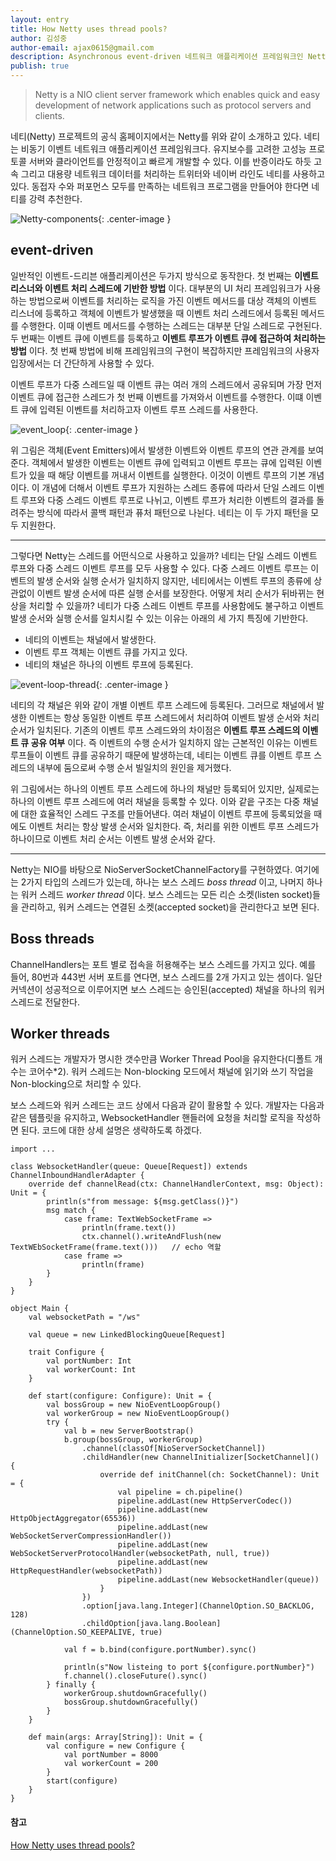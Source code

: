 ```yaml
---
layout: entry
title: How Netty uses thread pools?
author: 김성중
author-email: ajax0615@gmail.com
description: Asynchronous event-driven 네트워크 애플리케이션 프레임워크인 Netty에서 Thread pool을 어떻게 사용하고 있는지 살펴봅니다.
publish: true
---
```


> Netty is a NIO client server framework which enables quick and easy development of network applications such as protocol servers and clients.

네티(Netty) 프로젝트의 공식 홈페이지에서는 Netty를 위와 같이 소개하고 있다. 네티는 비동기 이벤트 네트워크 애플리케이션 프레임워크다. 유지보수를 고려한 고성능 프로토콜 서버와 클라이언트를 안정적이고 빠르게 개발할 수 있다. 이를 반증이라도 하듯 고속 그리고 대용량 네트워크 데이터를 처리하는 트위터와 네이버 라인도 네티를 사용하고 있다. 동접자 수와 퍼포먼스 모두를 만족하는 네트워크 프로그램을 만들어야 한다면 네티를 강력 추천한다.

![Netty-components](/images/2016/11/08/netty-components.png "netty-components"){: .center-image }

## event-driven
일반적인 이벤트-드리븐 애플리케이션은 두가지 방식으로 동작한다. 첫 번째는 **이벤트 리스너와 이벤트 처리 스레드에 기반한 방법** 이다. 대부분의 UI 처리 프레임워크가 사용하는 방법으로써 이벤트를 처리하는 로직을 가진 이벤트 메서드를 대상 객체의 이벤트 리스너에 등록하고 객체에 이벤트가 발생했을 때 이벤트 처리 스레드에서 등록된 메서드를 수행한다. 이때 이벤트 메서드를 수행하는 스레드는 대부분 단일 스레드로 구현된다. 두 번째는 이벤트 큐에 이벤트를 등록하고 **이벤트 루프가 이벤트 큐에 접근하여 처리하는 방법** 이다. 첫 번째 방법에 비해 프레임워크의 구현이 복잡하지만 프레임워크의 사용자 입장에서는 더 간단하게 사용할 수 있다.

이벤트 루프가 다중 스레드일 때 이벤트 큐는 여러 개의 스레드에서 공유되며 가장 먼저 이벤트 큐에 접근한 스레드가 첫 번째 이벤트를 가져와서 이벤트를 수행한다. 이떄 이벤트 큐에 입력된 이벤트를 처리하고자 이벤트 루프 스레드를 사용한다.

![event_loop](/images/2016/11/08/event_loop.jpg "event_loop"){: .center-image }

위 그림은 객체(Event Emitters)에서 발생한 이벤트와 이벤트 루프의 연관 관계를 보여준다. 객체에서 발생한 이벤트는 이벤트 큐에 입력되고 이벤트 루프는 큐에 입력된 이벤트가 있을 때 해당 이벤트를 꺼내서 이벤트를 실행한다. 이것이 이벤트 루프의 기본 개념이다. 이 개념에 더해서 이벤트 루프가 지원하는 스레드 종류에 따라서 단일 스레드 이벤트 루프와 다중 스레드 이벤트 루프로 나뉘고, 이벤트 루프가 처리한 이벤트의 결과를 돌려주는 방식에 따라서 콜백 패턴과 퓨처 패턴으로 나뉜다. 네티는 이 두 가지 패턴을 모두 지원한다.

---

그렇다면 Netty는 스레드를 어떤식으로 사용하고 있을까? 네티는 단일 스레드 이벤트 루프와 다중 스레드 이벤트 루프를 모두 사용할 수 있다. 다중 스레드 이벤트 루프는 이벤트의 발생 순서와 실행 순서가 일치하지 않지만, 네티에서는 이벤트 루프의 종류에 상관없이 이벤트 발생 순서에 따른 실행 순서를 보장한다. 어떻게 처리 순서가 뒤바뀌는 현상을 처리할 수 있을까? 네티가 다중 스레드 이벤트 루프를 사용함에도 불구하고 이벤트 발생 순서와 실행 순서를 일치시킬 수 있는 이유는 아래의 세 가지 특징에 기반한다.

- 네티의 이벤트는 채널에서 발생한다.
- 이벤트 루프 객체는 이벤트 큐를 가지고 있다.
- 네티의 채널은 하나의 이벤트 루프에 등록된다.

![event-loop-thread](/images/2016/11/08/event-loop-thread.png "event-loop-thread"){: .center-image }

네티의 각 채널은 위와 같이 개별 이벤트 루프 스레드에 등록된다. 그러므로 채널에서 발생한 이벤트는 항상 동일한 이벤트 루프 스레드에서 처리하여 이벤트 발생 순서와 처리 순서가 일치된다. 기존의 이벤트 루프 스레드와의 차이점은 **이벤트 루프 스레드의 이벤트 큐 공유 여부** 이다. 즉 이벤트의 수행 순서가 일치하지 않는 근본적인 이유는 이벤트 루프들이 이벤트 큐를 공유하기 때문에 발생하는데, 네티는 이벤트 큐를 이벤트 루프 스레드의 내부에 둠으로써 수행 순서 빌일치의 원인을 제거했다.

위 그림에서는 하나의 이벤트 루프 스레드에 하나의 채널만 등록되어 있지만, 실제로는 하나의 이벤트 루프 스레드에 여러 채널을 등록할 수 있다. 이와 같읕 구조는 다중 채널에 대한 효율적인 스레드 구조를 만들어낸다. 여러 채널이 이벤트 루프에 등록되었을 때에도 이벤트 처리는 항상 발생 순서와 일치한다. 즉, 처리를 위한 이벤트 루프 스레드가 하나이므로 이벤트 처리 순서는 이벤트 발생 순서와 같다.

---

Netty는 NIO를 바탕으로 NioServerSocketChannelFactory를 구현하였다. 여기에는 2가지 타입의 스레드가 있는데, 하나는 보스 스레드 *boss thread* 이고, 나머지 하나는 워커 스레드 *worker thread* 이다. 보스 스레드는 모든 리슨 소켓(listen socket)들을 관리하고, 워커 스레드는 연결된 소켓(accepted socket)을 관리한다고 보면 된다.

## Boss threads
ChannelHandlers는 포트 별로 접속을 허용해주는 보스 스레드를 가지고 있다. 예를 들어, 80번과 443번 서버 포트를 연다면, 보스 스레드를 2개 가지고 있는 셈이다. 일단 커넥션이 성공적으로 이루어지면 보스 스레드는 승인된(accepted) 채널을 하나의 워커 스레드로 전달한다.

## Worker threads
워커 스레드는 개발자가 명시한 갯수만큼 Worker Thread Pool을 유지한다(디폴트 개수는 코어수*2). 워커 스레드는 Non-blocking 모드에서 채널에 읽기와 쓰기 작업을 Non-blocking으로 처리할 수 있다.

보스 스레드와 워커 스레드는 코드 상에서 다음과 같이 활용할 수 있다. 개발자는 다음과 같은 템플릿을 유지하고, WebsocketHandler 핸들러에 요청을 처리할 로직을 작성하면 된다. 코드에 대한 상세 설명은 생략하도록 하겠다.


```
import ...

class WebsocketHandler(queue: Queue[Request]) extends ChannelInboundHandlerAdapter {
    override def channelRead(ctx: ChannelHandlerContext, msg: Object): Unit = {
        println(s"from message: ${msg.getClass()}")
        msg match {
            case frame: TextWebSocketFrame =>
                println(frame.text())
                ctx.channel().writeAndFlush(new TextWEbSocketFrame(frame.text()))   // echo 역할
            case frame =>
                println(frame)
        }
    }
}

object Main {
    val websocketPath = "/ws"

    val queue = new LinkedBlockingQueue[Request]

    trait Configure {
        val portNumber: Int
        val workerCount: Int
    }

    def start(configure: Configure): Unit = {
        val bossGroup = new NioEventLoopGroup()
        val workerGroup = new NioEventLoopGroup()
        try {
            val b = new ServerBootstrap()
            b.group(bossGroup, workerGroup)
                .channel(classOf[NioServerSocketChannel])
                .childHandler(new ChannelInitializer[SocketChannel]() {
                    override def initChannel(ch: SocketChannel): Unit = {
                        val pipeline = ch.pipeline()
                        pipeline.addLast(new HttpServerCodec())
                        pipeline.addLast(new HttpObjectAggregator(65536))
                        pipeline.addLast(new WebSocketServerCompressionHandler())
                        pipeline.addLast(new WebSocketServerProtocolHandler(websocketPath, null, true))
                        pipeline.addLast(new HttpRequestHandler(websocketPath))
                        pipeline.addLast(new WebsocketHandler(queue))
                    }
                })
                .option[java.lang.Integer](ChannelOption.SO_BACKLOG, 128)
                .childOption[java.lang.Boolean](ChannelOption.SO_KEEPALIVE, true)

            val f = b.bind(configure.portNumber).sync()

            println(s"Now listeing to port ${configure.portNumber}")
            f.channel().closeFuture().sync()
        } finally {
            workerGroup.shutdownGracefully()
            bossGroup.shutdownGracefully()
        }
    }

    def main(args: Array[String]): Unit = {
        val configure = new Configure {
            val portNumber = 8000
            val workerCount = 200
        }
        start(configure)
    }
}
```

#### 참고
[How Netty uses thread pools?](http://stackoverflow.com/questions/5474372/how-netty-uses-thread-pools)
